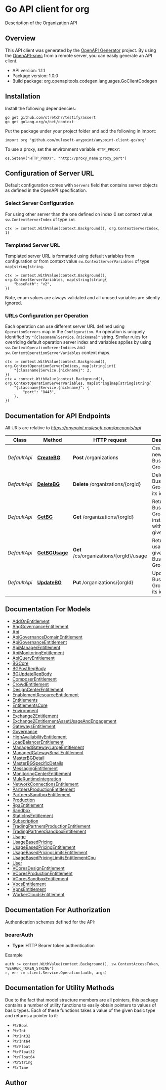 # Go API client for org

Description of the Organization API

## Overview
This API client was generated by the [OpenAPI Generator](https://openapi-generator.tech) project.  By using the [OpenAPI-spec](https://www.openapis.org/) from a remote server, you can easily generate an API client.

- API version: 1.1.1
- Package version: 1.0.0
- Build package: org.openapitools.codegen.languages.GoClientCodegen

## Installation

Install the following dependencies:

```shell
go get github.com/stretchr/testify/assert
go get golang.org/x/net/context
```

Put the package under your project folder and add the following in import:

```golang
import org "github.com/mulesoft-anypoint/anypoint-client-go/org"
```

To use a proxy, set the environment variable `HTTP_PROXY`:

```golang
os.Setenv("HTTP_PROXY", "http://proxy_name:proxy_port")
```

## Configuration of Server URL

Default configuration comes with `Servers` field that contains server objects as defined in the OpenAPI specification.

### Select Server Configuration

For using other server than the one defined on index 0 set context value `sw.ContextServerIndex` of type `int`.

```golang
ctx := context.WithValue(context.Background(), org.ContextServerIndex, 1)
```

### Templated Server URL

Templated server URL is formatted using default variables from configuration or from context value `sw.ContextServerVariables` of type `map[string]string`.

```golang
ctx := context.WithValue(context.Background(), org.ContextServerVariables, map[string]string{
	"basePath": "v2",
})
```

Note, enum values are always validated and all unused variables are silently ignored.

### URLs Configuration per Operation

Each operation can use different server URL defined using `OperationServers` map in the `Configuration`.
An operation is uniquely identified by `"{classname}Service.{nickname}"` string.
Similar rules for overriding default operation server index and variables applies by using `sw.ContextOperationServerIndices` and `sw.ContextOperationServerVariables` context maps.

```golang
ctx := context.WithValue(context.Background(), org.ContextOperationServerIndices, map[string]int{
	"{classname}Service.{nickname}": 2,
})
ctx = context.WithValue(context.Background(), org.ContextOperationServerVariables, map[string]map[string]string{
	"{classname}Service.{nickname}": {
		"port": "8443",
	},
})
```

## Documentation for API Endpoints

All URIs are relative to *https://anypoint.mulesoft.com/accounts/api*

Class | Method | HTTP request | Description
------------ | ------------- | ------------- | -------------
*DefaultApi* | [**CreateBG**](docs/DefaultApi.md#createbg) | **Post** /organizations | Creates a new Business Group.
*DefaultApi* | [**DeleteBG**](docs/DefaultApi.md#deletebg) | **Delete** /organizations/{orgId} | Delete a Business Group by its id.
*DefaultApi* | [**GetBG**](docs/DefaultApi.md#getbg) | **Get** /organizations/{orgId} | Returns the Business Group instance with the given id.
*DefaultApi* | [**GetBGUsage**](docs/DefaultApi.md#getbgusage) | **Get** /cs/organizations/{orgId}/usage | Returns the usage for a given Business Group.
*DefaultApi* | [**UpdateBG**](docs/DefaultApi.md#updatebg) | **Put** /organizations/{orgId} | Update a Business Group by its id.


## Documentation For Models

 - [AddOnEntitlement](docs/AddOnEntitlement.md)
 - [AngGovernanceEntitlement](docs/AngGovernanceEntitlement.md)
 - [Api](docs/Api.md)
 - [ApiGovernanceDomainEntitlement](docs/ApiGovernanceDomainEntitlement.md)
 - [ApiGovernanceEntitlement](docs/ApiGovernanceEntitlement.md)
 - [ApiManagerEntitlement](docs/ApiManagerEntitlement.md)
 - [ApiMonitoringEntitlement](docs/ApiMonitoringEntitlement.md)
 - [ApiQueryEntitlement](docs/ApiQueryEntitlement.md)
 - [BGCore](docs/BGCore.md)
 - [BGPostReqBody](docs/BGPostReqBody.md)
 - [BGUpdateReqBody](docs/BGUpdateReqBody.md)
 - [ComposerEntitlement](docs/ComposerEntitlement.md)
 - [CrowdEntitlement](docs/CrowdEntitlement.md)
 - [DesignCenterEntitlement](docs/DesignCenterEntitlement.md)
 - [EnablementResourceEntitlement](docs/EnablementResourceEntitlement.md)
 - [Entitlements](docs/Entitlements.md)
 - [EntitlementsCore](docs/EntitlementsCore.md)
 - [Environment](docs/Environment.md)
 - [Exchange2Entitlement](docs/Exchange2Entitlement.md)
 - [Exchange2EntitlementAssetUsageAndEngagement](docs/Exchange2EntitlementAssetUsageAndEngagement.md)
 - [GatewaysEntitlement](docs/GatewaysEntitlement.md)
 - [Governance](docs/Governance.md)
 - [HighAvailabilityEntitlement](docs/HighAvailabilityEntitlement.md)
 - [LoadBalancerEntitlement](docs/LoadBalancerEntitlement.md)
 - [ManagedGatewayLargeEntitlement](docs/ManagedGatewayLargeEntitlement.md)
 - [ManagedGatewaySmallEntitlement](docs/ManagedGatewaySmallEntitlement.md)
 - [MasterBGDetail](docs/MasterBGDetail.md)
 - [MasterBGSpecificDetails](docs/MasterBGSpecificDetails.md)
 - [MessagingEntitlement](docs/MessagingEntitlement.md)
 - [MonitoringCenterEntitlement](docs/MonitoringCenterEntitlement.md)
 - [MuleRuntimeIntegration](docs/MuleRuntimeIntegration.md)
 - [NetworkConnectionsEntitlement](docs/NetworkConnectionsEntitlement.md)
 - [PartnersProductionEntitlement](docs/PartnersProductionEntitlement.md)
 - [PartnersSandboxEntitlement](docs/PartnersSandboxEntitlement.md)
 - [Production](docs/Production.md)
 - [RpaEntitlement](docs/RpaEntitlement.md)
 - [Sandbox](docs/Sandbox.md)
 - [StaticIpsEntitlement](docs/StaticIpsEntitlement.md)
 - [Subscription](docs/Subscription.md)
 - [TradingPartnersProductionEntitlement](docs/TradingPartnersProductionEntitlement.md)
 - [TradingPartnersSandboxEntitlement](docs/TradingPartnersSandboxEntitlement.md)
 - [Usage](docs/Usage.md)
 - [UsageBasedPricing](docs/UsageBasedPricing.md)
 - [UsageBasedPricingEntitlement](docs/UsageBasedPricingEntitlement.md)
 - [UsageBasedPricingLimitsEntitlement](docs/UsageBasedPricingLimitsEntitlement.md)
 - [UsageBasedPricingLimitsEntitlementCpu](docs/UsageBasedPricingLimitsEntitlementCpu.md)
 - [User](docs/User.md)
 - [VCoresDesignEntitlement](docs/VCoresDesignEntitlement.md)
 - [VCoresProductionEntitlement](docs/VCoresProductionEntitlement.md)
 - [VCoresSandboxEntitlement](docs/VCoresSandboxEntitlement.md)
 - [VpcsEntitlement](docs/VpcsEntitlement.md)
 - [VpnsEntitlement](docs/VpnsEntitlement.md)
 - [WorkerCloudsEntitlement](docs/WorkerCloudsEntitlement.md)


## Documentation For Authorization


Authentication schemes defined for the API:
### bearerAuth

- **Type**: HTTP Bearer token authentication

Example

```golang
auth := context.WithValue(context.Background(), sw.ContextAccessToken, "BEARER_TOKEN_STRING")
r, err := client.Service.Operation(auth, args)
```


## Documentation for Utility Methods

Due to the fact that model structure members are all pointers, this package contains
a number of utility functions to easily obtain pointers to values of basic types.
Each of these functions takes a value of the given basic type and returns a pointer to it:

* `PtrBool`
* `PtrInt`
* `PtrInt32`
* `PtrInt64`
* `PtrFloat`
* `PtrFloat32`
* `PtrFloat64`
* `PtrString`
* `PtrTime`

## Author



